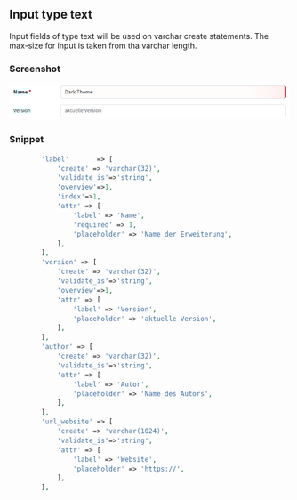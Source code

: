 ## Input type text

Input fields of type text will be used on varchar create statements.
The max-size for input is taken from tha varchar length.

### Screenshot

![alt text](input_text.png)

### Snippet

```php
        'label'       => [
            'create' => 'varchar(32)',
            'validate_is'=>'string', 
            'overview'=>1,
            'index'=>1,
            'attr' => [
                'label' => 'Name',
                'required' => 1,
                'placeholder' => 'Name der Erweiterung',
            ],
        ],
        'version' => [
            'create' => 'varchar(32)',
            'validate_is'=>'string', 
            'overview'=>1,
            'attr' => [
                'label' => 'Version',
                'placeholder' => 'aktuelle Version',
            ],
        ],
        'author' => [
            'create' => 'varchar(32)',
            'validate_is'=>'string', 
            'attr' => [
                'label' => 'Autor',
                'placeholder' => 'Name des Autors',
            ],
        ],
        'url_website' => [
            'create' => 'varchar(1024)',
            'validate_is'=>'string', 
            'attr' => [
                'label' => 'Website',
                'placeholder' => 'https://',
            ],
        ],

```

